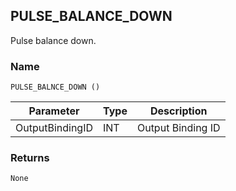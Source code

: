 ## PULSE\_BALANCE\_DOWN

Pulse balance down.


### Name

`PULSE_BALNCE_DOWN ()`


| Parameter       | Type | Description       |
| --------------- | ---- | ----------------- |
| OutputBindingID | INT  | Output Binding ID |



### Returns

`None`